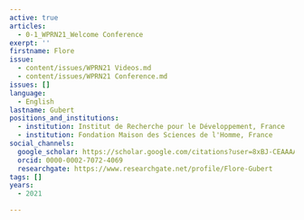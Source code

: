 ```yaml
---
active: true
articles:
  - 0-1_WPRN21_Welcome Conference
exerpt: ''
firstname: Flore
issue:
  - content/issues/WPRN21 Videos.md
  - content/issues/WPRN21 Conference.md
issues: []
language:
  - English
lastname: Gubert
positions_and_institutions:
  - institution: Institut de Recherche pour le Développement, France
  - institution: Fondation Maison des Sciences de l'Homme, France
social_channels:
  google_scholar: https://scholar.google.com/citations?user=8xBJ-CEAAAAJ&hl=fr
  orcid: 0000-0002-7072-4069
  researchgate: https://www.researchgate.net/profile/Flore-Gubert
tags: []
years:
  - 2021

---
```

